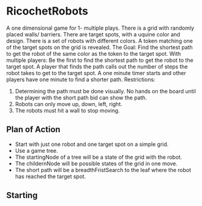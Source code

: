 # RicochetRobots
A one dimensional game for 1- multiple plays.
There is a grid with randomly placed walls/ barriers. 
There are target spots, with a uquine color and design. 
There is a set of robots with different colors. 
A token matching one of the target spots on the grid is revealed.
The Goal: Find the shortest path to get the robot of the same color as the token to the target spot.
With multiple players: Be the first to find the shortest path to get the robot to the target spot.
A player that finds the path calls out the number of steps the robot takes to get to the target spot.
A one minute timer starts and other players have one minute to find a shorter path.
Restrictions:
  1. Determining the path must be done visually. No hands on the board until the player with the short path bid can show the path.
  2. Robots can only move up, down, left, right.
  3. The robots must hit a wall to stop moving. 
  
## Plan of Action
- Start with just one robot and one target spot on a simple grid.
- Use a game tree. 
- The startingNode of a tree will be a state of the grid with the robot.
- The childernNode will be possible states of the grid in one move.
- The short path will be a breadthFristSearch to the leaf where the robot has reached the target spot.

## Starting
